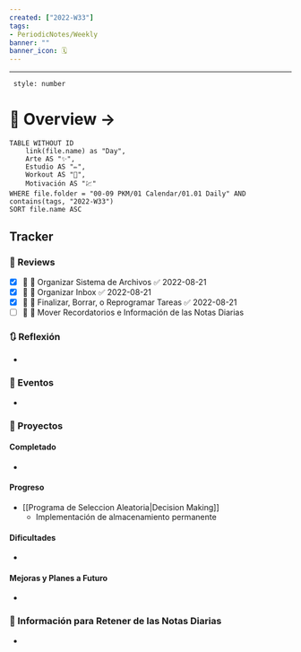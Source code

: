 ```yaml
---
created: ["2022-W33"]
tags: 
- PeriodicNotes/Weekly
banner: ""
banner_icon: 🗓️
---
```

___
```toc
 style: number
```
# 🌌 Overview -> 
```dataview
TABLE WITHOUT ID
	link(file.name) as "Day",
	Arte AS "✨",
	Estudio AS "✏️",
	Workout AS "💪",
	Motivación AS "💹"
WHERE file.folder = "00-09 PKM/01 Calendar/01.01 Daily" AND 
contains(tags, "2022-W33")
SORT file.name ASC
```
## Tracker


### 📑 Reviews
- [x] 📅  🔼 Organizar Sistema de Archivos ✅ 2022-08-21
- [x] 📅  🔼 Organizar Inbox ✅ 2022-08-21
- [x] 📅  🔼 Finalizar, Borrar, o Reprogramar Tareas ✅ 2022-08-21
- [ ]  📅  🔼 Mover Recordatorios e Información de las Notas Diarias

### 🔃 Reflexión
- 
### 📜 Eventos
- 
### 📃 Proyectos
#### **Completado**
- 
#### **Progreso**
- [[Programa de Seleccion Aleatoria|Decision Making]]
	- Implementación de almacenamiento permanente
#### **Dificultades**
- 
#### **Mejoras y Planes a Futuro**
- 
### 💾 Información para Retener de las Notas Diarias
- 